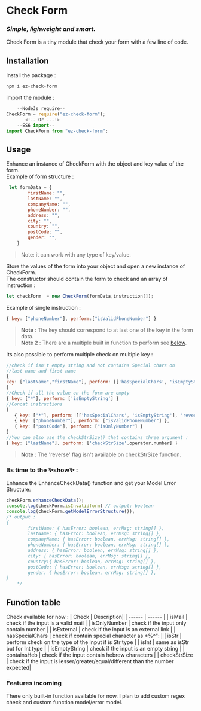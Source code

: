 # Check Form 
### _Simple, lighweight and smart._
Check Form is a tiny module that check your form with a few line of code.

## Installation 

Install the package : 

```sh
npm i ez-check-form 
```
import the module : 
```js
    --NodeJs require--
CheckForm = require("ez-check-form");
       <!-- Or ---!>
    --ES6 import--
import CheckForm from "ez-check-form";
```
## Usage

Enhance an instance of CheckForm with the object and key value of the form.\
Example of form structure : 
```js
 let formData = {
        firstName: "",
        lastName: "",
        companyName: "",
        phoneNumber: "",
        address: "",
        city: "",
        country: "",
        postCode: "",
        gender: "",
    }
```
> Note: it can work with any type of key/value.

Store the values of the form into your object and open a new instance of CheckForm.\
The constructor should contain the form to check and an array of instruction : 
```js
let checkForm  = new CheckForm(formData,instruction[]);
```
Example of single instruction : 
```js
{ key: ["phoneNumber"], perform:["isValidPhoneNumber"] }
```
> **Note** : The key should correspond to at last one of the key in the form data.\
> **Note 2** : There are a multiple built in function to perform see [below](#Function-table).

Its also possible to perform multiple check on multiple key : 
```js 
//check if isn't empty string and not contains Special chars on 
//last name and first name
{ 
key: ["lastName","firstName"], perform: [['hasSpecialChars', 'isEmptyString'], 'reverse']
}
//Check if all the value on the form are empty
{ key: ["*"], perform: ['isEmptyString'] } 
//Concat instructions 
[
   { key: ["*"], perform: [['hasSpecialChars', 'isEmptyString'], 'reverse']},
   { key: ["phoneNumber"], perform: ["isValidPhoneNumber"] },
   { key: ["postCode"], perform: ["isOnlyNumber"] }
]
//You can also use the checkStrSize() that contains three argument :
{ key: ["lastName"], perform: ['checkStrSize',operator,number] } 
```
> **Note** : The 'reverse' flag isn't available on checkStrSize function.

### Its time to the ✨**show**✨  : 
Enhance the EnhanceCheckData() function and get your Model Error Structure: 
```js 
checkForm.enhanceCheckData();
console.log(checkForm.isInvalidform) // output: boolean
console.log(checkForm.getModelErrorStructure()); 
/* output : 
{
        firstName: { hasError: boolean, errMsg: string[] },
        lastName: { hasError: boolean, errMsg: string[] },
        companyName: { hasError: boolean, errMsg: string[] },
        phoneNumber: { hasError: boolean, errMsg: string[] },
        address: { hasError: boolean, errMsg: string[] },
        city: { hasError: boolean, errMsg: string[] },
        country:{ hasError: boolean, errMsg: string[] },
        postCode: { hasError: boolean, errMsg: string[] },
        gender: { hasError: boolean, errMsg: string[] },
}
    */ 
```

## Function table
Check available for now :
| Check | Description|
| ------ | ------ |
| isMail | check if the input is a valid mail |
| isOnlyNumber | check if the input only contain number |
| isExternal | check if the input is an external link |
| hasSpecialChars | check if contain special character as *%^": |
| isStr | perform check on the type of the input if is Str type |
| isInt | same as isStr but for Int type |
| isEmptyString | check if the input is an empty string |
| containsHeb | check if the input contain hebrew characters |
| checkStrSize | check if the input is lesser/greater/equal/different than the number expected|


### Features incoming 
There only built-in function available for now.
I plan to add custom regex check  and custom function model/error model.


